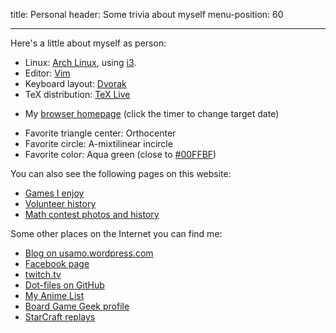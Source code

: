 title: Personal
header: Some trivia about myself
menu-position: 60

---

Here's a little about myself as person:

+ Linux: [Arch Linux](https://www.archlinux.org/), using [i3](https://i3wm.org/).
+ Editor: [Vim](http://www.vim.org/)
+ Keyboard layout: [Dvorak](https://en.wikipedia.org/wiki/Dvorak_Simplified_Keyboard)
+ TeX distribution: [TeX Live](https://tug.org/texlive/)
* My [browser homepage](static/browser-homepage.html)
	 (click the timer to change target date)
+ Favorite triangle center: Orthocenter
+ Favorite circle: A-mixtilinear incircle
+ Favorite color: Aqua green (close to [#00FFBF][aquamarine])

You can also see the following pages on this website:

+ [Games I enjoy](games.html)
+ [Volunteer history](outreach.html)
+ [Math contest photos and history](myscores.html)

Some other places on the Internet you can find me:

+ [Blog on usamo.wordpress.com](https://usamo.wordpress.com)
+ [Facebook page](https://facebook.com/evanchenmath/)
+ [twitch.tv](https://twitch.tv/vEnhance/)
+ [Dot-files on GitHub](https://github.com/vEnhance/dotfiles)
+ [My Anime List](https://myanimelist.net/animelist/v_Enhance)
+ [Board Game Geek profile](https://boardgamegeek.com/user/vEnhance/)
+ [StarCraft replays](https://sc2replaystats.com/player/2491031)

[aquamarine]: https://en.wikipedia.org/wiki/Aquamarine_(color)
[imo]: http://imo-official.org/participant_r.aspx?id=24870
